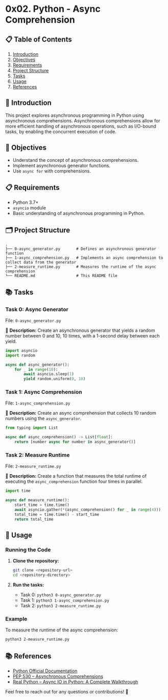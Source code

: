 # 0x02. Python - Async Comprehension

## 📋 Table of Contents
1. [Introduction](#introduction)
2. [Objectives](#objectives)
3. [Requirements](#requirements)
4. [Project Structure](#project-structure)
5. [Tasks](#tasks)
6. [Usage](#usage)
7. [References](#references)

## 🌟 Introduction
This project explores asynchronous programming in Python using asynchronous comprehensions. Asynchronous comprehensions allow for more efficient handling of asynchronous operations, such as I/O-bound tasks, by enabling the concurrent execution of code.

## 🎯 Objectives
- Understand the concept of asynchronous comprehensions.
- Implement asynchronous generator functions.
- Use `async for` with comprehensions.

## 📋 Requirements
- Python 3.7+
- `asyncio` module
- Basic understanding of asynchronous programming in Python.

## 🗂️ Project Structure
```
.
├── 0-async_generator.py       # Defines an asynchronous generator function
├── 1-async_comprehension.py   # Implements an async comprehension to collect data from the generator
├── 2-measure_runtime.py       # Measures the runtime of the async comprehension
└── README.md                  # This README file
```

## 📚 Tasks

### Task 0: Async Generator
File: `0-async_generator.py`

🔹 **Description:** Create an asynchronous generator that yields a random number between 0 and 10, 10 times, with a 1-second delay between each yield.

```python
import asyncio
import random

async def async_generator():
    for _ in range(10):
        await asyncio.sleep(1)
        yield random.uniform(0, 10)
```

### Task 1: Async Comprehension
File: `1-async_comprehension.py`

🔹 **Description:** Create an async comprehension that collects 10 random numbers using the `async_generator`.

```python
from typing import List

async def async_comprehension() -> List[float]:
    return [number async for number in async_generator()]
```

### Task 2: Measure Runtime
File: `2-measure_runtime.py`

🔹 **Description:** Create a function that measures the total runtime of executing the `async_comprehension` function four times in parallel.

```python
import time

async def measure_runtime():
    start_time = time.time()
    await asyncio.gather(*(async_comprehension() for _ in range(4)))
    total_time = time.time() - start_time
    return total_time
```

## 🚀 Usage

### Running the Code
1. **Clone the repository:**
   ```bash
   git clone <repository-url>
   cd <repository-directory>
   ```

2. **Run the tasks:**
   - Task 0: `python3 0-async_generator.py`
   - Task 1: `python3 1-async_comprehension.py`
   - Task 2: `python3 2-measure_runtime.py`

### Example
To measure the runtime of the async comprehension:
```bash
python3 2-measure_runtime.py
```

## 📚 References
- [Python Official Documentation](https://docs.python.org/3/library/asyncio.html)
- [PEP 530 – Asynchronous Comprehensions](https://www.python.org/dev/peps/pep-0530/)
- [Real Python – Async IO in Python: A Complete Walkthrough](https://realpython.com/async-io-python/)

Feel free to reach out for any questions or contributions! 🚀
